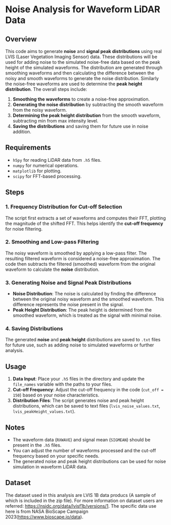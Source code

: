 # Noise Analysis for Waveform LiDAR Data

## Overview

This code aims to generate **noise** and **signal peak distributions** using real LVIS (Laser Vegetation Imaging Sensor) data. These distributions will be used for adding noise to the simulated noise-free data based on the peak height of the simulated waveforms. The distribution are generated through smoothing waveforms and then calculating the difference between the noisy and smooth waveforms to generate the noise distribution. Similarly the noise-free waveforms are used to determine the **peak height distribution**. The overall steps include:

1. **Smoothing the waveforms** to create a noise-free approximation.
2. **Generating the noise distribution** by subtracting the smooth waveform from the noisy waveform.
3. **Determining the peak height distribution** from the smooth waveform, subtracting min from max intensity level.
4. **Saving the distributions** and saving them for future use in noise addition.

## Requirements

- `h5py` for reading LiDAR data from `.h5` files.
- `numpy` for numerical operations.
- `matplotlib` for plotting.
- `scipy` for FFT-based processing.

## Steps

### 1. Frequency Distribution for Cut-off Selection

The script first extracts a set of waveforms and computes their FFT, plotting the magnitude of the shifted FFT. This helps identify the **cut-off frequency** for noise filtering.

### 2. Smoothing and Low-pass Filtering

The noisy waveform is smoothed by applying a low-pass filter. The resulting filtered waveform is considered a noise-free approximation. The code then subtracts the filtered (smoothed) waveform from the original waveform to calculate the **noise** distribution.

### 3. Generating Noise and Signal Peak Distributions

- **Noise Distribution**: The noise is calculated by finding the difference between the original noisy waveform and the smoothed waveform. This difference represents the noise present in the signal.
- **Peak Height Distribution**: The peak height is determined from the smoothed waveform, which is treated as the signal with minimal noise.

### 4. Saving Distributions

The generated **noise** and **peak height** distributions are saved to `.txt` files for future use, such as adding noise to simulated waveforms or further analysis.

## Usage

1. **Data Input**: Place your `.h5` files in the directory and update the `file_names` variable with the paths to your files.
2. **Cut-off Frequency**: Adjust the cut-off frequency in the code (`cut_off = 150`) based on your noise characteristics.
3. **Distribution Files**: The script generates noise and peak height distributions, which can be saved to text files (`lvis_noise_values.txt`, `lvis_peakHeight_values.txt`).

## Notes

- The waveform data (`RXWAVE`) and signal mean (`SIGMEAN`) should be present in the `.h5` files.
- You can adjust the number of waveforms processed and the cut-off frequency based on your specific needs.
- The generated noise and peak height distributions can be used for noise simulation in waveform LiDAR data.

## Dataset
 
The dataset used in this analysis are LVIS 1B data producs (A sample of which is included in the zip file). For more information on dataset users are
referred: https://nsidc.org/data/lvisf1b/versions/1. The specific data use here is from NASA BioScape Campaign 2023(https://www.bioscape.io/data).